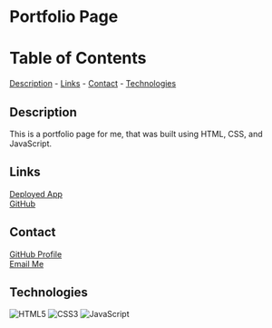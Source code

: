 # Portfolio Page

# Table of Contents

[Description](#description) -
[Links](#links) - 
[Contact](#contact) -
[Technologies](#technologies)

## Description

This is a portfolio page for me, that was built using HTML, CSS, and JavaScript.

## Links

[Deployed App](https://niklasertle.github.io/nje-portfolio/) <br>
[GitHub](https://github.com/niklasertle/nje-portfolio)

## Contact

[GitHub Profile](https://github.com/niklasertle)<br>
[Email Me](mailto:nik.ertle16@gmail.com)

## Technologies

![HTML5](https://img.shields.io/static/v1?style=for-the-badge&message=HTML5&color=E34F26&logo=HTML5&logoColor=FFFFFF&label=)
![CSS3](https://img.shields.io/static/v1?style=for-the-badge&message=CSS3&color=1572B6&logo=CSS3&logoColor=FFFFFF&label=)
![JavaScript](https://img.shields.io/static/v1?style=for-the-badge&message=JavaScript&color=222222&logo=JavaScript&logoColor=F7DF1E&label=)
